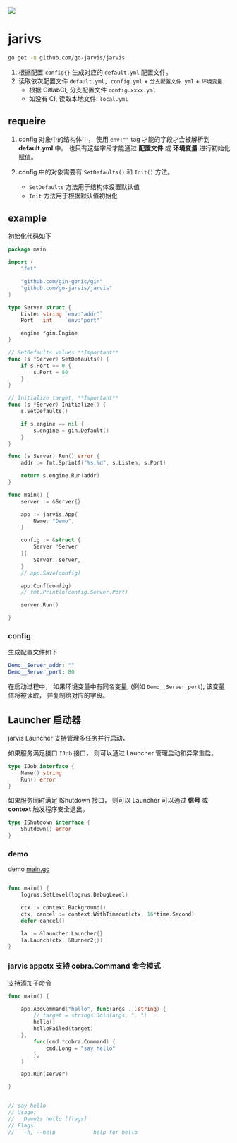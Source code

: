 ![](https://avatars.githubusercontent.com/u/82073077?s=400&u=f51fd1a2c01103122f249b4539fafb2495a109b1&v=4)

# jarivs

```bash
go get -u github.com/go-jarvis/jarvis
```

1. 根据配置 `config{}` 生成对应的 `default.yml` 配置文件。 
2. 读取依次配置文件 `default.yml, config.yml` + `分支配置文件.yml` + `环境变量`
    + 根据 GitlabCI, 分支配置文件 `config.xxxx.yml`
    + 如没有 CI, 读取本地文件: `local.yml`

## requeire

1. config 对象中的结构体中， 使用 `env:""` tag 才能的字段才会被解析到 **default.yml** 中。 也只有这些字段才能通过 **配置文件** 或 **环境变量** 进行初始化赋值。

2. config 中的对象需要有  `SetDefaults()` 和 `Init()` 方法。
    + `SetDefaults` 方法用于结构体设置默认值
    + `Init` 方法用于根据默认值初始化


## example

初始化代码如下

```go
package main

import (
	"fmt"

	"github.com/gin-gonic/gin"
	"github.com/go-jarvis/jarvis"
)

type Server struct {
	Listen string `env:"addr"`
	Port   int    `env:"port"`

	engine *gin.Engine
}

// SetDefaults values **Important**
func (s *Server) SetDefaults() {
	if s.Port == 0 {
		s.Port = 80
	}
}

// Initialize target, **Important**
func (s *Server) Initialize() {
	s.SetDefaults()

	if s.engine == nil {
		s.engine = gin.Default()
	}
}

func (s Server) Run() error {
	addr := fmt.Sprintf("%s:%d", s.Listen, s.Port)

	return s.engine.Run(addr)
}

func main() {
	server := &Server{}

	app := jarvis.App{
		Name: "Demo",
	}

	config := &struct {
		Server *Server
	}{
		Server: server,
	}
	// app.Save(config)

	app.Conf(config)
	// fmt.Println(config.Server.Port)

	server.Run()

}

```

### config

生成配置文件如下

```yaml
Demo__Server_addr: ""
Demo__Server_port: 80
```

在启动过程中， 如果环境变量中有同名变量, (例如 `Demo__Server_port`), 该变量值将被读取， 并复制给对应的字段。


## Launcher 启动器

jarvis Launcher 支持管理多任务并行启动，

如果服务满足接口 `IJob` 接口， 则可以通过 Launcher 管理启动和异常重启。

```go
type IJob interface {
	Name() string
	Run() error
}
```

如果服务同时满足 IShutdown 接口， 则可以 Launcher 可以通过 **信号** 或 **context** 触发程序安全退出。

```go
type IShutdown interface {
	Shutdown() error
}
```


### demo

demo [main.go](/internal/launcher/main.go)

```go

func main() {
	logrus.SetLevel(logrus.DebugLevel)

	ctx := context.Background()
	ctx, cancel := context.WithTimeout(ctx, 16*time.Second)
	defer cancel()

	la := &launcher.Launcher{}
	la.Launch(ctx, &Runner2{})
}
```

### jarvis appctx 支持 cobra.Command 命令模式

支持添加子命令

```go
func main() {

	app.AddCommand("hello", func(args ...string) {
		// target = strings.Join(args, ", ")
		hello()
		helloFailed(target)
	},
		func(cmd *cobra.Command) {
			cmd.Long = "say hello"
		},
	)

	app.Run(server)

}


// say hello
// Usage:
//   Demo2s hello [flags]
// Flags:
//   -h, --help            help for hello
```
